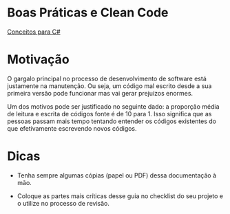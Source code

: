 # Boas Práticas e Clean Code

[Conceitos para C#](csharp/csharp.md)

# Motivação

O gargalo principal no processo de desenvolvimento de software está justamente na manutenção. Ou seja, um código mal escrito desde a sua primeira versão pode funcionar mas vai gerar prejuízos enormes.

Um dos motivos pode ser justificado no seguinte dado: a proporção média de leitura e escrita de códigos fonte é de 10 para 1. Isso significa que as pessoas passam mais tempo tentando entender os códigos existentes do que efetivamente escrevendo novos códigos.

# Dicas

- Tenha sempre algumas cópias (papel ou PDF) dessa documentação à mão.

- Coloque as partes mais críticas desse guia no checklist do seu projeto e o utilize no processo de revisão.
